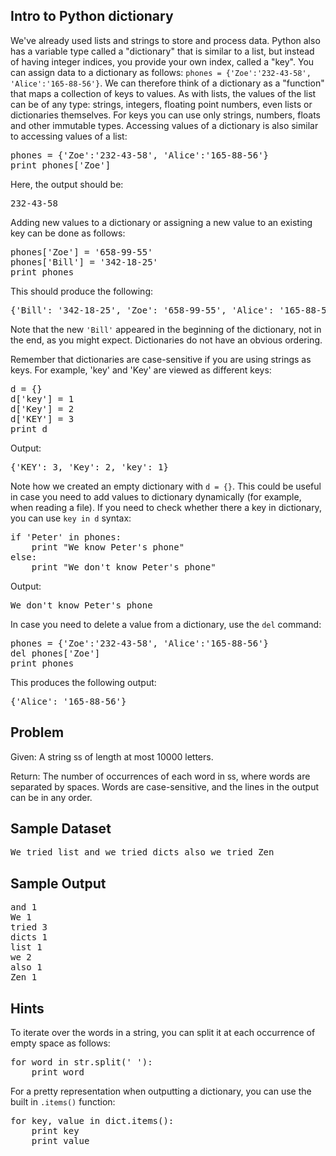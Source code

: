 
   <h2>Intro to Python dictionary</h2>
    <div>
        <p>We&apos;ve already used lists and strings to store and process data. Python also has a variable type called a &quot;dictionary&quot; that is similar to a list, but instead of having integer indices, you provide your own index, called a &quot;key&quot;. You can assign data to a dictionary as follows:&nbsp;<code>phones = {&apos;Zoe&apos;:&apos;232-43-58&apos;, &apos;Alice&apos;:&apos;165-88-56&apos;}</code>. We can therefore think of a dictionary as a &quot;function&quot; that maps a collection of keys to values. As with lists, the values of the list can be of any type: strings, integers, floating point numbers, even lists or dictionaries themselves. For keys you can use only strings, numbers, floats and other immutable types. Accessing values of a dictionary is also similar to accessing values of a list:</p>
        <div>
            <pre>phones = {&apos;Zoe&apos;:&apos;232-43-58&apos;, &apos;Alice&apos;:&apos;165-88-56&apos;}
print phones[&apos;Zoe&apos;]</pre>
        </div>
        <p>Here, the output should be:</p>
        <div>
            <pre>232-43-58</pre>
        </div>
        <p>Adding new values to a dictionary or assigning a new value to an existing key can be done as follows:</p>
        <div>
            <pre>phones[&apos;Zoe&apos;] = &apos;658-99-55&apos;
phones[&apos;Bill&apos;] = &apos;342-18-25&apos;
print phones</pre>
        </div>
        <p>This should produce the following:</p>
        <div>
            <pre>{&apos;Bill&apos;: &apos;342-18-25&apos;, &apos;Zoe&apos;: &apos;658-99-55&apos;, &apos;Alice&apos;: &apos;165-88-56&apos;}</pre>
        </div>
        <p>Note that the new&nbsp;<code>&apos;Bill&apos;</code> appeared in the beginning of the dictionary, not in the end, as you might expect. Dictionaries do not have an obvious ordering.</p>
        <p>Remember that dictionaries are case-sensitive if you are using strings as keys. For example, &apos;key&apos; and &apos;Key&apos; are viewed as different keys:</p>
        <div>
            <pre>d = {}
d[&apos;key&apos;] = 1
d[&apos;Key&apos;] = 2
d[&apos;KEY&apos;] = 3
print d</pre>
        </div>
        <p>Output:</p>
        <div>
            <pre>{&apos;KEY&apos;: 3, &apos;Key&apos;: 2, &apos;key&apos;: 1}</pre>
        </div>
        <p>Note how we created an empty dictionary with&nbsp;<code>d = {}</code>. This could be useful in case you need to add values to dictionary dynamically (for example, when reading a file). If you need to check whether there a key in dictionary, you can use&nbsp;<code>key in d</code> syntax:</p>
        <div>
            <pre>if &apos;Peter&apos; in phones:
    print &quot;We know Peter&apos;s phone&quot;
else:
    print &quot;We don&apos;t know Peter&apos;s phone&quot;</pre>
        </div>
        <p>Output:</p>
        <div>
            <pre>We don&apos;t know Peter&apos;s phone</pre>
        </div>
        <p>In case you need to delete a value from a dictionary, use the&nbsp;<code>del</code> command:</p>
        <div>
            <pre>phones = {&apos;Zoe&apos;:&apos;232-43-58&apos;, &apos;Alice&apos;:&apos;165-88-56&apos;}
del phones[&apos;Zoe&apos;]
print phones</pre>
        </div>
        <p>This produces the following output:</p>
        <div>
            <pre>{&apos;Alice&apos;: &apos;165-88-56&apos;}</pre>
        </div>
    </div>
<h2>Problem</h2>
<p>Given:&nbsp;A string&nbsp;<span data-mathml='<math xmlns="http://www.w3.org/1998/Math/MathML"><mi>s</mi></math>' style="display: inline; font-style: normal; font-weight: normal; line-height: normal; font-size: 13px; text-indent: 0px; text-align: left; text-transform: none; letter-spacing: normal; word-spacing: normal; overflow-wrap: normal; white-space: nowrap; float: none; direction: ltr; max-width: none; max-height: none; min-width: 0px; min-height: 0px; border: 0px; padding: 0px; margin: 0px; position: relative;" tabindex="0">ss</span> of length at most 10000 letters.</p>
<p>Return:&nbsp;The number of occurrences of each word in&nbsp;<span data-mathml='<math xmlns="http://www.w3.org/1998/Math/MathML"><mi>s</mi></math>' style="display: inline; font-style: normal; font-weight: normal; line-height: normal; font-size: 13px; text-indent: 0px; text-align: left; text-transform: none; letter-spacing: normal; word-spacing: normal; overflow-wrap: normal; white-space: nowrap; float: none; direction: ltr; max-width: none; max-height: none; min-width: 0px; min-height: 0px; border: 0px; padding: 0px; margin: 0px; position: relative;" tabindex="0">ss</span>, where words are separated by spaces. Words are case-sensitive, and the lines in the output can be in any order.</p>
<h2>Sample Dataset</h2>
<div>
    <pre>We tried list and we tried dicts also we tried Zen</pre>
</div>
<h2>Sample Output</h2>
<div>
    <pre>and 1
We 1
tried 3
dicts 1
list 1
we 2
also 1
Zen 1</pre>
</div>
    <h2>Hints</h2>
    <div>
        <p>To iterate over the words in a string, you can split it at each occurrence of empty space as follows:</p>
        <div>
            <pre>for word in str.split(&apos; &apos;):
    print word</pre>
        </div>
        <p>For a pretty representation when outputting a dictionary, you can use the built in&nbsp;<code>.items()</code> function:</p>
        <div>
            <pre>for key, value in dict.items():
    print key
    print value</pre>
        </div>
    </div>
